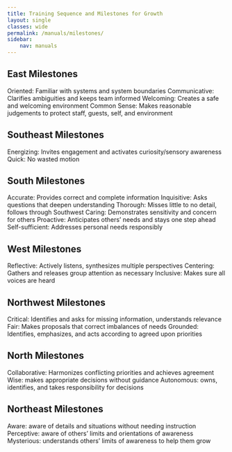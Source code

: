 ```yaml
---
title: Training Sequence and Milestones for Growth
layout: single
classes: wide
permalink: /manuals/milestones/
sidebar:
    nav: manuals
---
```


## East Milestones

Oriented: Familiar with systems and system boundaries
Communicative: Clarifies ambiguities and keeps team informed
Welcoming: Creates a safe and welcoming environment
Common Sense: Makes reasonable judgements to protect staff, guests, self, and environment

## Southeast Milestones

Energizing: Invites engagement and activates curiosity/sensory awareness
Quick: No wasted motion

## South Milestones

Accurate: Provides correct and complete information
Inquisitive: Asks questions that deepen understanding
Thorough: Misses little to no detail, follows through
Southwest
Caring: Demonstrates sensitivity and concern for others
Proactive: Anticipates others’ needs and stays one step ahead
Self-sufficient: Addresses personal needs responsibly

## West Milestones

Reflective: Actively listens, synthesizes multiple perspectives
Centering: Gathers and releases group attention as necessary
Inclusive: Makes sure all voices are heard

## Northwest Milestones

Critical: Identifies and asks for missing information, understands relevance
Fair: Makes proposals that correct imbalances of needs
Grounded: Identifies, emphasizes, and acts according to agreed upon priorities

## North Milestones

Collaborative: Harmonizes conflicting priorities and achieves agreement
Wise: makes appropriate decisions without guidance
Autonomous: owns, identifies, and takes responsibility for decisions

## Northeast Milestones

Aware: aware of details and situations without needing instruction
Perceptive: aware of others’ limits and orientations of awareness
Mysterious: understands others’ limits of awareness to help them grow
